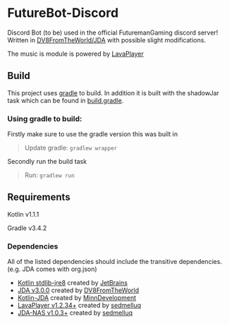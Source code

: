 
FutureBot-Discord
=================


Discord Bot (to be) used in the official FuturemanGaming discord server!
Written in [DV8FromTheWorld/JDA](https://github.com/DV8FromTheWorld/JDA) with possible slight modifications.

The music is module is powered by [LavaPlayer](https://github.com/sedmelluq/lavaplayer)

## Build 

This project uses [gradle](https://gradle.org/) to build. In addition it is built with the shadowJar task
which can be found in [build.gradle](/build.gradle).

### Using gradle to build:

Firstly make sure to use the gradle version this was built in

> Update gradle: `gradlew wrapper` 


Secondly run the build task
 
> Run: `gradlew run`

## Requirements

Kotlin v1.1.1

Gradle v3.4.2


### Dependencies

All of the listed dependencies should include the transitive dependencies. (e.g. JDA comes with org.json)

- [Kotlin stdlib-jre8](https://github.com/JetBrains/Kotlin)
    created by [JetBrains](https://github.com/JetBrains)
- [JDA v3.0.0](https://github.com/DV8FromTheWorld/JDA)
    created by [DV8FromTheWorld](https://github.com/DV8FromTheWorld)
- [Kotlin-JDA](https://github.com/JDA-Applications/Kotlin-JDA)
    created by [MinnDevelopment](https://github.com/MinnDevelopment)
- [LavaPlayer v1.2.34+](https://github.com/sedmelluq/lavaplayer)
    created by [sedmelluq](https://github.com/sedmelluq)
- [JDA-NAS v1.0.3+](https://github.com/sedmelluq/jda-nas)
    created by [sedmelluq](https://github.com/sedmelluq)
